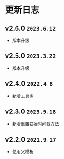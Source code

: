 # 更新日志

## v2.6.0 `2023.6.12`

- 版本升级

## v2.5.0 `2023.3.22`

- 版本升级

## v2.4.0 `2022.4.8`

- 新增工具类

## v2.3.0 `2023.9.18`

- 新增重置初始时间戳方法

## v2.2.0 `2021.9.17`

- 使用父模板
